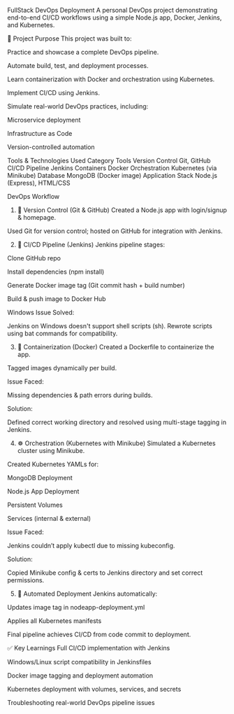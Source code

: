 FullStack DevOps Deployment
A personal DevOps project demonstrating end-to-end CI/CD workflows using a simple Node.js app, Docker, Jenkins, and Kubernetes.

🎯 Project Purpose
This project was built to:

Practice and showcase a complete DevOps pipeline.

Automate build, test, and deployment processes.

Learn containerization with Docker and orchestration using Kubernetes.

Implement CI/CD using Jenkins.

Simulate real-world DevOps practices, including:

Microservice deployment

Infrastructure as Code

Version-controlled automation

Tools & Technologies Used
Category	           Tools
Version          Control	Git, GitHub
CI/CD Pipeline	 Jenkins
Containers	     Docker
Orchestration	   Kubernetes (via Minikube)
Database	       MongoDB (Docker image)
Application      Stack	Node.js (Express), HTML/CSS

DevOps Workflow
1. 🧾 Version Control (Git & GitHub)
Created a Node.js app with login/signup & homepage.

Used Git for version control; hosted on GitHub for integration with Jenkins.

2. 🔁 CI/CD Pipeline (Jenkins)
Jenkins pipeline stages:

Clone GitHub repo

Install dependencies (npm install)

Generate Docker image tag (Git commit hash + build number)

Build & push image to Docker Hub

Windows Issue Solved:

Jenkins on Windows doesn't support shell scripts (sh). Rewrote scripts using bat commands for compatibility.

3. 🐳 Containerization (Docker)
Created a Dockerfile to containerize the app.

Tagged images dynamically per build.

Issue Faced:

Missing dependencies & path errors during builds.

Solution:

Defined correct working directory and resolved using multi-stage tagging in Jenkins.

4. ☸️ Orchestration (Kubernetes with Minikube)
Simulated a Kubernetes cluster using Minikube.

Created Kubernetes YAMLs for:

MongoDB Deployment

Node.js App Deployment

Persistent Volumes

Services (internal & external)

Issue Faced:

Jenkins couldn’t apply kubectl due to missing kubeconfig.

Solution:

Copied Minikube config & certs to Jenkins directory and set correct permissions.

5. 🔄 Automated Deployment
Jenkins automatically:

Updates image tag in nodeapp-deployment.yml

Applies all Kubernetes manifests

Final pipeline achieves CI/CD from code commit to deployment.

✅ Key Learnings
Full CI/CD implementation with Jenkins

Windows/Linux script compatibility in Jenkinsfiles

Docker image tagging and deployment automation

Kubernetes deployment with volumes, services, and secrets

Troubleshooting real-world DevOps pipeline issues

